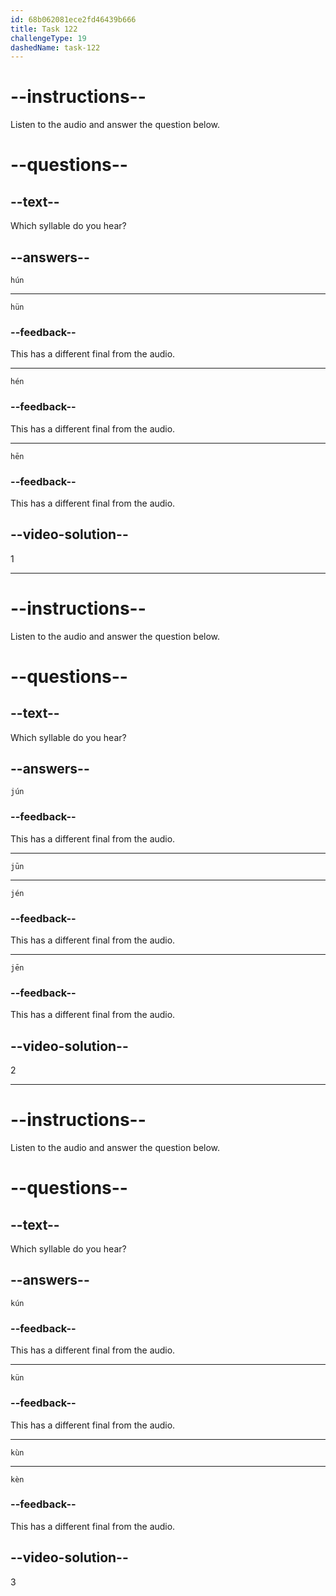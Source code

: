 ```yaml
---
id: 68b062081ece2fd46439b666
title: Task 122
challengeType: 19
dashedName: task-122
---
```


<!-- (Audio) A: hún -->

# --instructions--

Listen to the audio and answer the question below.

# --questions--

## --text--

Which syllable do you hear?

## --answers--

`hún`

---

`hün`

### --feedback--

This has a different final from the audio.

---

`hén`

### --feedback--

This has a different final from the audio.

---

`hēn`

### --feedback--

This has a different final from the audio.

## --video-solution--

1

---

<!-- (Audio) A: jūn -->

# --instructions--

Listen to the audio and answer the question below.

# --questions--

## --text--

Which syllable do you hear?

## --answers--

`jún`

### --feedback--

This has a different final from the audio.

---

`jūn`

---

`jén`

### --feedback--

This has a different final from the audio.

---

`jēn`

### --feedback--

This has a different final from the audio.

## --video-solution--

2

---

<!-- (Audio) A: kùn -->

# --instructions--

Listen to the audio and answer the question below.

# --questions--

## --text--

Which syllable do you hear?

## --answers--

`kún`

### --feedback--

This has a different final from the audio.

---

`kün`

### --feedback--

This has a different final from the audio.

---

`kùn`

---

`kèn`

### --feedback--

This has a different final from the audio.

## --video-solution--

3
